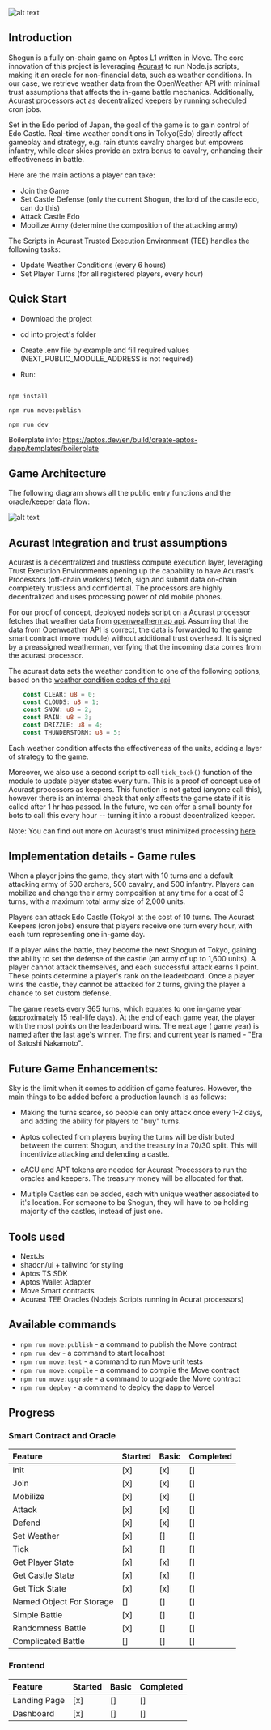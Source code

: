 ![alt text](images/cover.png)

## Introduction  

Shogun is a fully on-chain game on Aptos L1 written in Move. The core innovation of this project is leveraging [Acurast](https://docs.acurast.com) to run Node.js scripts, making it an oracle for non-financial data, such as weather conditions. In our case, we retrieve weather data from the OpenWeather API with minimal trust assumptions that affects the in-game battle mechanics. Additionally, Acurast processors act as decentralized keepers by running scheduled cron jobs.

Set in the Edo period of Japan, the goal of the game is to gain control of Edo Castle. Real-time weather conditions in Tokyo(Edo) directly affect gameplay and strategy, e.g. rain stunts cavalry charges but empowers infantry, while clear skies provide an extra bonus to cavalry, enhancing their effectiveness in battle.

Here are the main actions a player can take:

* Join the Game
* Set Castle Defense (only the current Shogun, the lord of the castle edo, can do this)
* Attack Castle Edo 
* Mobilize Army (determine the composition of the attacking army)

The Scripts in Acurast Trusted Execution Environment (TEE) handles the following tasks:

* Update Weather Conditions (every 6 hours)
* Set Player Turns (for all registered players, every hour)

## Quick Start 

- Download the project

- cd into project's folder

- Create .env file by example and fill required values (NEXT_PUBLIC_MODULE_ADDRESS is not required)

- Run:

```

npm install

npm run move:publish

npm run dev

```

Boilerplate info: https://aptos.dev/en/build/create-aptos-dapp/templates/boilerplate

## Game Architecture

The following diagram shows all the public entry functions and the oracle/keeper data flow: 

![alt text](images/architecture.png)

## Acurast Integration and trust assumptions

Acurast is a decentralized and trustless compute execution layer, leveraging Trust Execution Environments opening up the capability to have Acurast’s Processors (off-chain workers) fetch, sign and submit data on-chain completely trustless and confidential. The processors are highly decentralized and uses processing power of old mobile phones. 

For our proof of concept, deployed nodejs script on a Acurast processor fetches that weather data from [openweathermap api](https://openweathermap.org/current). Assuming that the data from Openweather API is correct, the data is forwarded to the game smart contract (move module) without additional trust overhead. It is signed by a preassigned weatherman, verifying that the incoming data comes from the acurast processor. 

The acurast data sets the weather condition to one of the following options, based on the [weather condition codes of the api](https://openweathermap.org/weather-conditions)

```rust
    const CLEAR: u8 = 0;
    const CLOUDS: u8 = 1;
    const SNOW: u8 = 2;
    const RAIN: u8 = 3;
    const DRIZZLE: u8 = 4;
    const THUNDERSTORM: u8 = 5;
```
Each weather condition affects the effectiveness of the units, adding a layer of strategy to the game. 

Moreover, we also use a second script to call `tick_tock()` function of the module to update player states every turn. This is a proof of concept use of Acurast processors as keepers. This function is not gated (anyone call this), however there is an internal check that only affects the game state if it is called after 1 hr has passed. In the future, we can offer a small bounty for bots to call this every hour -- turning it into a robust decentralized keeper.

Note: You can find out more on Acurast's trust minimized processing [here](https://docs.acurast.com/acurast-protocol/architecture/end-to-end/)

## Implementation details - Game rules

When a player joins the game, they start with 10 turns and a default attacking army of 500 archers, 500 cavalry, and 500 infantry. Players can mobilize and change their army composition at any time for a cost of 3 turns, with a maximum total army size of 2,000 units.

Players can attack Edo Castle (Tokyo) at the cost of 10 turns. The Acurast Keepers (cron jobs) ensure that players receive one turn every hour, with each turn representing one in-game day.

If a player wins the battle, they become the next Shogun of Tokyo, gaining the ability to set the defense of the castle (an army of up to 1,600 units). A player cannot attack themselves, and each successful attack earns 1 point. These points determine a player's rank on the leaderboard. Once a player wins the castle, they cannot be attacked for 2 turns, giving the player a chance to set custom defense.

The game resets every 365 turns, which equates to one in-game year (approximately 15 real-life days). At the end of each game year, the player with the most points on the leaderboard wins. The next age ( game year) is named after the last age's winner. The first and current year is named - "Era of Satoshi Nakamoto".


## Future Game Enhancements:

Sky is the limit when it comes to addition of game features. However, the main things to be added before a production launch is as follows: 

* Making the turns scarce, so people can only attack once every 1-2 days, and adding the ability for players to "buy" turns. 

* Aptos collected from players buying the turns will be distributed between the current Shogun, and the treasury in a 70/30 split. This will incentivize attacking and defending a castle. 

* cACU and APT tokens are needed for Acurast Processors to run the oracles and keepers. The treasury money will be allocated for that.

* Multiple Castles can be added, each with unique weather associated to it's location. For someone to be Shogun, they will have to be holding majority of the castles, instead of just one.

## Tools used

- NextJs
- shadcn/ui + tailwind for styling
- Aptos TS SDK
- Aptos Wallet Adapter
- Move Smart contracts 
- Acurast TEE Oracles (Nodejs Scripts running in Acurat processors)

## Available commands

- `npm run move:publish` - a command to publish the Move contract
- `npm run dev` - a command to start localhost 
- `npm run move:test` - a command to run Move unit tests
- `npm run move:compile` - a command to compile the Move contract
- `npm run move:upgrade` - a command to upgrade the Move contract
- `npm run deploy` - a command to deploy the dapp to Vercel


## Progress

### Smart Contract and Oracle 

| Feature | Started | Basic | Completed |
| :--------- | :------ | :-----  | :----- |
| Init | [x] | [x] | [] |
| Join | [x] | [x] | [] |
| Mobilize | [x] | [x] | [] |
| Attack | [x] | [x] | [] |
| Defend | [x] | [x] | [] |
| Set Weather | [x] | [] | [] |
| Tick | [x] | [] | [] |
| Get Player State | [x] | [x] | [] |
| Get Castle State | [x] | [x] | [] |
| Get Tick State | [x] | [x] | [] |
| Named Object For Storage | [] | [] | [] |
| Simple Battle | [x] | [] | [] |
| Randomness Battle | [x] | [] | [] |
| Complicated Battle | [] | [] | [] |


### Frontend 

| Feature | Started | Basic | Completed |
| :--------- | :------ | :-----  | :----- |
| Landing Page | [x] | [] | [] |
| Dashboard | [x] | [] | [] |

